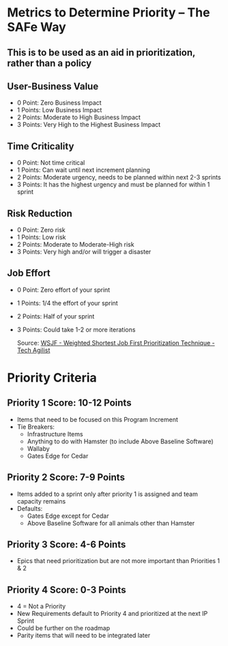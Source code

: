 # Metrics to Determine Priority – The SAFe Way

## This is to be used as an aid in prioritization, rather than a policy

## User-Business Value

-   0 Point: Zero Business Impact
-   1 Points: Low Business Impact
-   2 Points: Moderate to High Business Impact
-   3 Points: Very High to the Highest Business Impact

## Time Criticality

-   0 Point: Not time critical
-   1 Points: Can wait until next increment planning
-   2 Points: Moderate urgency, needs to be planned within next 2-3 sprints
-   3 Points: It has the highest urgency and must be planned for within 1 sprint

## Risk Reduction

-   0 Point: Zero risk
-   1 Points: Low risk
-   2 Points: Moderate to Moderate-High risk
-   3 Points: Very high and/or will trigger a disaster

## Job Effort

-   0 Point: Zero effort of your sprint
-   1 Points: 1/4 the effort of your sprint
-   2 Points: Half of your sprint
-   3 Points: Could take 1-2 or more iterations

    Source: [WSJF - Weighted Shortest Job First Prioritization Technique - Tech Agilist](https://www.techagilist.com/agile/safe/wsjf-weighted-shortest-job-first-prioritization-technique/)

# 

# Priority Criteria

## Priority 1 Score: 10-12 Points

-   Items that need to be focused on this Program Increment
-   Tie Breakers:
    -   Infrastructure Items
    -   Anything to do with Hamster (to include Above Baseline Software)
    -   Wallaby
    -   Gates Edge for Cedar

## Priority 2 Score: 7-9 Points

-   Items added to a sprint only after priority 1 is assigned and team capacity remains
-   Defaults:
    -   Gates Edge except for Cedar
    -   Above Baseline Software for all animals other than Hamster

## Priority 3 Score: 4-6 Points

-   Epics that need prioritization but are not more important than Priorities 1 & 2

## Priority 4 Score: 0-3 Points

-   4 = Not a Priority
-   New Requirements default to Priority 4 and prioritized at the next IP Sprint
-   Could be further on the roadmap
-   Parity items that will need to be integrated later
